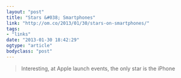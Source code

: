 ```yaml
---
layout: "post"
title: "Stars &#038; Smartphones"
link: "http://om.co/2013/01/30/stars-on-smartphones/"
tags: 
- "links"
date: "2013-01-30 18:42:29"
ogtype: "article"
bodyclass: "post"
---
```


> Interesting, at Apple launch events, the only star is the iPhone
